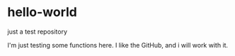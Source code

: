 # hello-world
just a test repository

I'm just testing some functions here. I like the GitHub, and i will work with it.
